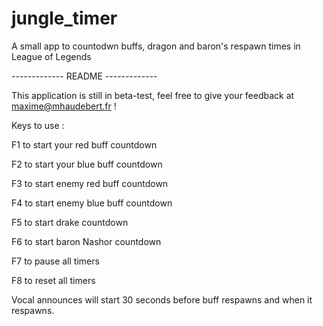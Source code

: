 jungle_timer
============

A small app to countodwn buffs, dragon and baron's respawn times in League of Legends

------------- README -------------

This application is still in beta-test, feel free to give your feedback at maxime@mhaudebert.fr !

Keys to use :

F1 to start your red buff countdown

F2 to start your blue buff countdown

F3 to start enemy red buff countdown

F4 to start enemy blue buff countdown

F5 to start drake countdown

F6 to start baron Nashor countdown

F7 to pause all timers

F8 to reset all timers

Vocal announces will start 30 seconds before buff respawns and when it respawns.
